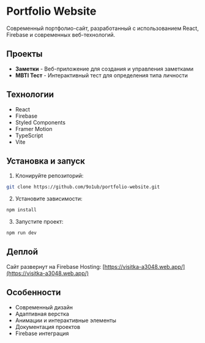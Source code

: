# Portfolio Website

Современный портфолио-сайт, разработанный с использованием React, Firebase и современных веб-технологий.

## Проекты

- **Заметки** - Веб-приложение для создания и управления заметками
- **MBTI Тест** - Интерактивный тест для определения типа личности

## Технологии

- React
- Firebase
- Styled Components
- Framer Motion
- TypeScript
- Vite

## Установка и запуск

1. Клонируйте репозиторий:
```bash
git clone https://github.com/9o1ub/portfolio-website.git
```

2. Установите зависимости:
```bash
npm install
```

3. Запустите проект:
```bash
npm run dev
```

## Деплой

Сайт развернут на Firebase Hosting: [https://visitka-a3048.web.app/](https://visitka-a3048.web.app/)

## Особенности

- Современный дизайн
- Адаптивная верстка
- Анимации и интерактивные элементы
- Документация проектов
- Firebase интеграция
